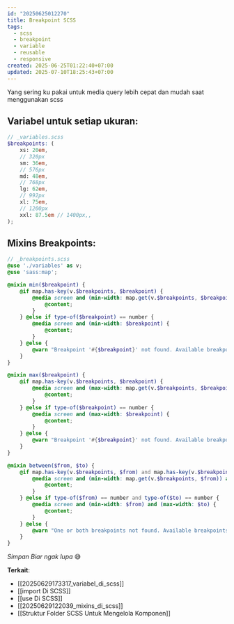 ```yaml
---
id: "20250625012270"
title: Breakpoint SCSS
tags:
  - scss
  - breakpoint
  - variable
  - reusable
  - responsive
created: 2025-06-25T01:22:40+07:00
updated: 2025-07-10T18:25:43+07:00
---
```


Yang sering ku pakai untuk media query lebih cepat dan mudah saat menggunakan scss

## Variabel untuk setiap ukuran:

```scss
// _variables.scss
$breakpoints: (
	xs: 20em,
	// 320px
	sm: 36em,
	// 576px
	md: 48em,
	// 768px
	lg: 62em,
	// 992px
	xl: 75em,
	// 1200px
	xxl: 87.5em // 1400px,,
);
```

## Mixins Breakpoints:

```scss
// _breakpoints.scss
@use './variables' as v;
@use 'sass:map';

@mixin min($breakpoint) {
	@if map.has-key(v.$breakpoints, $breakpoint) {
		@media screen and (min-width: map.get(v.$breakpoints, $breakpoint)) {
			@content;
		}
	} @else if type-of($breakpoint) == number {
		@media screen and (min-width: $breakpoint) {
			@content;
		}
	} @else {
		@warn "Breakpoint '#{$breakpoint}' not found. Available breakpoints: #{map-keys(v.$breakpoints)}";
	}
}

@mixin max($breakpoint) {
	@if map.has-key(v.$breakpoints, $breakpoint) {
		@media screen and (max-width: map.get(v.$breakpoints, $breakpoint)) {
			@content;
		}
	} @else if type-of($breakpoint) == number {
		@media screen and (max-width: $breakpoint) {
			@content;
		}
	} @else {
		@warn "Breakpoint '#{$breakpoint}' not found. Available breakpoints: #{map-keys(v.$breakpoints)}";
	}
}

@mixin between($from, $to) {
	@if map.has-key(v.$breakpoints, $from) and map.has-key(v.$breakpoints, $to) {
		@media screen and (min-width: map.get(v.$breakpoints, $from)) and (max-width: map.get(v.$breakpoints, $to)) {
			@content;
		}
	} @else if type-of($from) == number and type-of($to) == number {
		@media screen and (min-width: $from) and (max-width: $to) {
			@content;
		}
	} @else {
		@warn "One or both breakpoints not found. Available breakpoints: #{map-keys(v.$breakpoints)}";
	}
}
```

_Simpan Biar ngak lupa_ 😅

**Terkait**:

- [[20250629173317_variabel_di_scss]]
- [[import Di SCSS]]
- [[use Di SCSS]]
- [[20250629122039_mixins_di_scss]]
- [[Struktur Folder SCSS Untuk Mengelola Komponen]]
